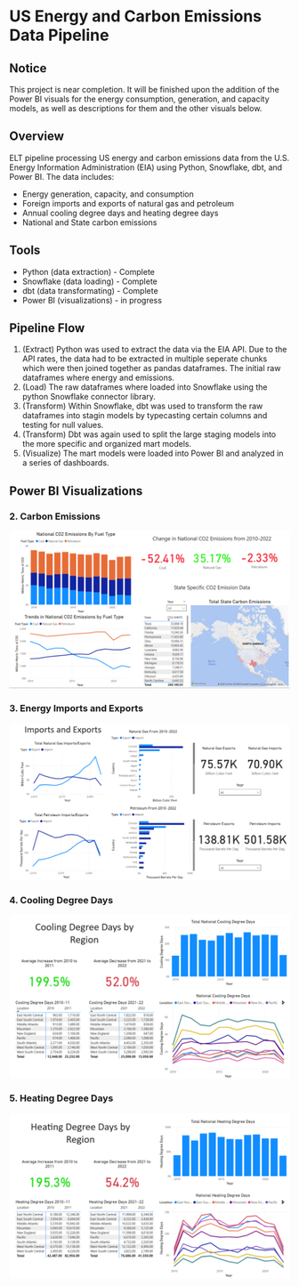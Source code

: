 # US Energy and Carbon Emissions Data Pipeline

## Notice
This project is near completion. It will be finished upon the addition of the Power BI visuals for the energy consumption, generation, and capacity models, as well as descriptions for them and the other visuals below.

## Overview
ELT pipeline processing US energy and carbon emissions data from the U.S. Energy Information Administration (EIA) using Python, Snowflake, dbt, and Power BI.
The data includes:
- Energy generation, capacity, and consumption
- Foreign imports and exports of natural gas and petroleum
- Annual cooling degree days and heating degree days
- National and State carbon emissions

## Tools
- Python (data extraction) - Complete
- Snowflake (data loading) - Complete
- dbt (data transformating) - Complete
- Power BI (visualizations) - in progress

## Pipeline Flow
1. (Extract) Python was used to extract the data via the EIA API. Due to the API rates, the data had to be extracted in multiple seperate chunks which were then joined together as pandas dataframes. The initial raw dataframes where energy and emissions.
2. (Load) The raw dataframes where loaded into Snowflake using the python Snowflake connector library.
3. (Transform) Within Snowflake, dbt was used to transform the raw dataframes into stagin models by typecasting certain columns and testing for null values.
4. (Transform) Dbt was again used to split the large staging models into the more specific and organized mart models.
5. (Visualize) The mart models were loaded into Power BI and analyzed in a series of dashboards.

## Power BI Visualizations

### 2. Carbon Emissions

<img src="power bi/images/carbon_emissions.PNG" width="600" />

### 3. Energy Imports and Exports

<img src="power bi/images/import_export.PNG" width="600" />


### 4. Cooling Degree Days

<img src="power bi/images/cooling_deg_days.PNG" width="600" />


### 5. Heating Degree Days

<img src="power bi/images/heating_deg_days.PNG" width="600" />
